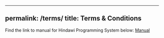 
---
permalink: /terms/
title: Terms & Conditions
---

Find the link to manual for Hindawi Programming System below: 
[Manual](https://web.archive.org/web/20210728073640/https://github.com/hindawi/hindawi2008/blob/master/HindawiUI/hinhelp.uhin)
